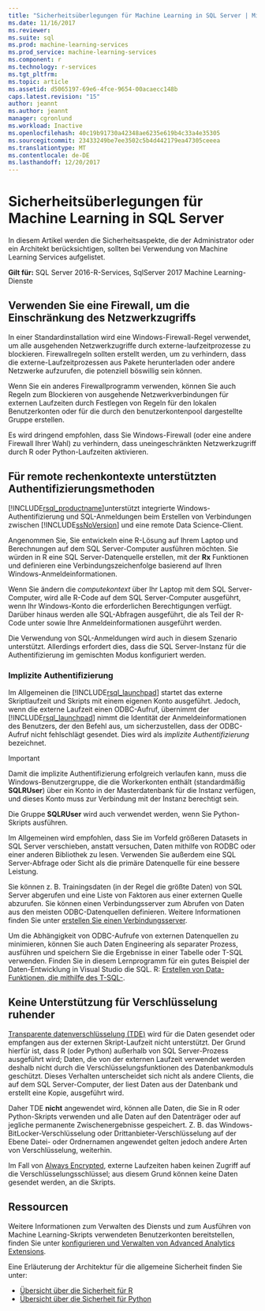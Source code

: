 ```yaml
---
title: "Sicherheitsüberlegungen für Machine Learning in SQL Server | Microsoft Docs"
ms.date: 11/16/2017
ms.reviewer: 
ms.suite: sql
ms.prod: machine-learning-services
ms.prod_service: machine-learning-services
ms.component: r
ms.technology: r-services
ms.tgt_pltfrm: 
ms.topic: article
ms.assetid: d5065197-69e6-4fce-9654-00acaecc148b
caps.latest.revision: "15"
author: jeannt
ms.author: jeannt
manager: cgronlund
ms.workload: Inactive
ms.openlocfilehash: 40c19b91730a42348ae6235e619b4c33a4e35305
ms.sourcegitcommit: 23433249be7ee3502c5b4d442179ea47305ceeea
ms.translationtype: MT
ms.contentlocale: de-DE
ms.lasthandoff: 12/20/2017
---
```

# <a name="security-considerations-for-machine-learning-in-sql-server"></a>Sicherheitsüberlegungen für Machine Learning in SQL Server

In diesem Artikel werden die Sicherheitsaspekte, die der Administrator oder ein Architekt berücksichtigen, sollten bei Verwendung von Machine Learning Services aufgelistet.

**Gilt für:** SQL Server 2016-R-Services, SqlServer 2017 Machine Learning-Dienste

## <a name="use-a-firewall-to-restrict-network-access"></a>Verwenden Sie eine Firewall, um die Einschränkung des Netzwerkzugriffs

In einer Standardinstallation wird eine Windows-Firewall-Regel verwendet, um alle ausgehenden Netzwerkzugriffe durch externe-laufzeitprozesse zu blockieren. Firewallregeln sollten erstellt werden, um zu verhindern, dass die externe-Laufzeitprozessen aus Pakete herunterladen oder andere Netzwerke aufzurufen, die potenziell böswillig sein können.

Wenn Sie ein anderes Firewallprogramm verwenden, können Sie auch Regeln zum Blockieren von ausgehende Netzwerkverbindungen für externen Laufzeiten durch Festlegen von Regeln für den lokalen Benutzerkonten oder für die durch den benutzerkontenpool dargestellte Gruppe erstellen.

Es wird dringend empfohlen, dass Sie Windows-Firewall (oder eine andere Firewall Ihrer Wahl) zu verhindern, dass uneingeschränkten Netzwerkzugriff durch R oder Python-Laufzeiten aktivieren.

## <a name="authentication-methods-supported-for-remote-compute-contexts"></a>Für remote rechenkontexte unterstützten Authentifizierungsmethoden

[!INCLUDE[rsql_productname](../../includes/rsql-productname-md.md)]unterstützt integrierte Windows-Authentifizierung und SQL-Anmeldungen beim Erstellen von Verbindungen zwischen [!INCLUDE[ssNoVersion](../../includes/ssnoversion-md.md)] und eine remote Data Science-Client.

Angenommen Sie, Sie entwickeln eine R-Lösung auf Ihrem Laptop und Berechnungen auf dem SQL Server-Computer ausführen möchten. Sie würden in R eine SQL Server-Datenquelle erstellen, mit der **Rx** Funktionen und definieren eine Verbindungszeichenfolge basierend auf Ihren Windows-Anmeldeinformationen.

Wenn Sie ändern die _computekontext_ über Ihr Laptop mit dem SQL Server-Computer, wird alle R-Code auf dem SQL Server-Computer ausgeführt, wenn Ihr Windows-Konto die erforderlichen Berechtigungen verfügt. Darüber hinaus werden alle SQL-Abfragen ausgeführt, die als Teil der R-Code unter sowie Ihre Anmeldeinformationen ausgeführt werden.

Die Verwendung von SQL-Anmeldungen wird auch in diesem Szenario unterstützt. Allerdings erfordert dies, dass die SQL Server-Instanz für die Authentifizierung im gemischten Modus konfiguriert werden.

### <a name="implied-authentication"></a>Implizite Authentifizierung

 Im Allgemeinen die [!INCLUDE[rsql_launchpad](../../includes/rsql-launchpad-md.md)] startet das externe Skriptlaufzeit und Skripts mit einem eigenen Konto ausgeführt. Jedoch, wenn die externe Laufzeit einen ODBC-Aufruf, übernimmt der [!INCLUDE[rsql_launchpad](../../includes/rsql-launchpad-md.md)] nimmt die Identität der Anmeldeinformationen des Benutzers, der den Befehl aus, um sicherzustellen, dass der ODBC-Aufruf nicht fehlschlägt gesendet. Dies wird als *implizite Authentifizierung* bezeichnet.
 
 > [!IMPORTANT]
 > Damit die implizite Authentifizierung erfolgreich verlaufen kann, muss die Windows-Benutzergruppe, die die Workerkonten enthält (standardmäßig **SQLRUser**) über ein Konto in der Masterdatenbank für die Instanz verfügen, und dieses Konto muss zur Verbindung mit der Instanz berechtigt sein.
 > 
 > Die Gruppe **SQLRUser** wird auch verwendet werden, wenn Sie Python-Skripts ausführen. 

Im Allgemeinen wird empfohlen, dass Sie im Vorfeld größeren Datasets in SQL Server verschieben, anstatt versuchen, Daten mithilfe von RODBC oder einer anderen Bibliothek zu lesen. Verwenden Sie außerdem eine SQL Server-Abfrage oder Sicht als die primäre Datenquelle für eine bessere Leistung. 

Sie können z. B. Trainingsdaten (in der Regel die größte Daten) von SQL Server abgerufen und eine Liste von Faktoren aus einer externen Quelle abzurufen. Sie können einen Verbindungsserver zum Abrufen von Daten aus den meisten ODBC-Datenquellen definieren. Weitere Informationen finden Sie unter [erstellen Sie einen Verbindungsserver](https://docs.microsoft.com/sql/relational-databases/linked-servers/create-linked-servers-sql-server-database-engine).

Um die Abhängigkeit von ODBC-Aufrufe von externen Datenquellen zu minimieren, können Sie auch Daten Engineering als separater Prozess, ausführen und speichern Sie die Ergebnisse in einer Tabelle oder T-SQL verwenden. Finden Sie in diesem Lernprogramm für ein gutes Beispiel der Daten-Entwicklung in Visual Studio die SQL. R: [Erstellen von Data-Funktionen, die mithilfe des T-SQL-](../tutorials/sqldev-create-data-features-using-t-sql.md).

## <a name="no-support-for-encryption-at-rest"></a>Keine Unterstützung für Verschlüsselung ruhender

[Transparente datenverschlüsselung (TDE)](https://docs.microsoft.com/sql/relational-databases/security/encryption/transparent-data-encryption) wird für die Daten gesendet oder empfangen aus der externen Skript-Laufzeit nicht unterstützt. Der Grund hierfür ist, dass R (oder Python) außerhalb von SQL Server-Prozess ausgeführt wird; Daten, die von der externen Laufzeit verwendet werden deshalb nicht durch die Verschlüsselungsfunktionen des Datenbankmoduls geschützt.  Dieses Verhalten unterscheidet sich nicht als andere Clients, die auf dem SQL Server-Computer, der liest Daten aus der Datenbank und erstellt eine Kopie, ausgeführt wird.

Daher TDE **nicht** angewendet wird, können alle Daten, die Sie in R oder Python-Skripts verwenden und alle Daten auf den Datenträger oder auf jegliche permanente Zwischenergebnisse gespeichert. Z. B. das Windows-BitLocker-Verschlüsselung oder Drittanbieter-Verschlüsselung auf der Ebene Datei- oder Ordnernamen angewendet gelten jedoch andere Arten von Verschlüsselung, weiterhin.

Im Fall von [Always Encrypted](https://docs.microsoft.com/sql/relational-databases/security/encryption/overview-of-key-management-for-always-encrypted), externe Laufzeiten haben keinen Zugriff auf die Verschlüsselungsschlüssel; aus diesem Grund können keine Daten gesendet werden, an die Skripts.

## <a name="resources"></a>Ressourcen

Weitere Informationen zum Verwalten des Diensts und zum Ausführen von Machine Learning-Skripts verwendeten Benutzerkonten bereitstellen, finden Sie unter [konfigurieren und Verwalten von Advanced Analytics Extensions](../../advanced-analytics/r/configure-and-manage-advanced-analytics-extensions.md).

Eine Erläuterung der Architektur für die allgemeine Sicherheit finden Sie unter:

+ [Übersicht über die Sicherheit für R](security-overview-sql-server-r.md)
+ [Übersicht über die Sicherheit für Python](../python/security-overview-sql-server-python-services.md)
